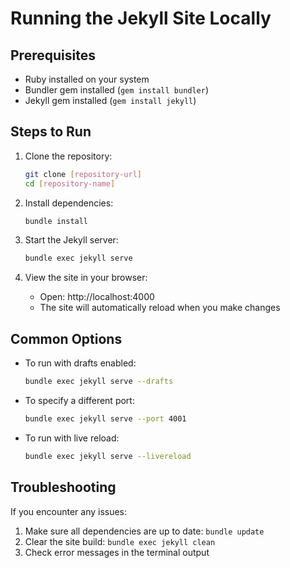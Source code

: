# Running the Jekyll Site Locally

## Prerequisites
- Ruby installed on your system
- Bundler gem installed (`gem install bundler`)
- Jekyll gem installed (`gem install jekyll`)

## Steps to Run

1. Clone the repository:
    ```bash
    git clone [repository-url]
    cd [repository-name]
    ```

2. Install dependencies:
    ```bash
    bundle install
    ```

3. Start the Jekyll server:
    ```bash
    bundle exec jekyll serve
    ```

4. View the site in your browser:
    - Open: http://localhost:4000
    - The site will automatically reload when you make changes

## Common Options

- To run with drafts enabled:
  ```bash
  bundle exec jekyll serve --drafts
  ```

- To specify a different port:
  ```bash
  bundle exec jekyll serve --port 4001
  ```

- To run with live reload:
  ```bash
  bundle exec jekyll serve --livereload
  ```

## Troubleshooting

If you encounter any issues:
1. Make sure all dependencies are up to date: `bundle update`
2. Clear the site build: `bundle exec jekyll clean`
3. Check error messages in the terminal output